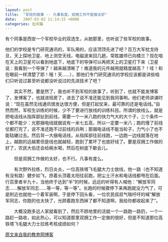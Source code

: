 ```yaml
---
layout: post
title:  "军校的故事 -- 凡事有度，双拥工作不能做太好"
date:   2007-03-02 11:14:15 +0800
categories: 扯闲篇
---
```

有个同事是西安一个军校毕业的双选生，从她那里，也听说了些军校的故事。

 <!-- more -->

他们的学校是专门研究通讯的，军队用的，应该顶顶先进了吧？百万大军枕戈待旦，天上探地卫星、地上测空天线，电磁波来回几趟，常胜雄师已向楼兰？现在咱在天上的卫星可以看到地底下，地底下的导弹可以再把天上的卫星打下来（卫星说：我看到一个导弹了！越来越清晰了！难道我的元件越用就精度越高？！哇！和在眼前一样清楚了耶！哦！天……），那他们专门研究通讯的学校应该都是讲些咱们只听说过甚至听说都没听说过的先进技术了吧？

　　其实不然，要是然了，我也听不到军校的故事了，听到了，也就不能发博客了，发博客了，也就进班房了，进去了说不准还能见到我同事咧。他们老师讲课时说：“现在虽然无线通讯很发达很方便，但是打起仗来，最可靠的还是电话线。”自然而然，军校生训练的时候，少不了要进行放线的训练科目。所谓的放线么，就是把电话线从指挥部扯到前线，需要一个一米八跑的快力气大的大个子，三个条件一个都不能少：光那捆电线就据说有一米七五高，所以一定要一米八；跑的慢了前线仗都打完了，说不准还跑不过前线的兵咧；那捆电话线不能当轮子，力气小了也不能轱辘过去。然后背一大捆电话线，从指挥部往前线跑，一边跑一边线就落在地上，越跑的远越累但是线也就越轻，跑到了累坏了也放好线了。要是双拥工作做的好了，农民大伯还会给碗水喝，然后在树底下歇会儿。

　　但是双拥工作做的太好，也不行。凡事有度么。

　　有次野外拉练，烈日炎炎，一位高铁塔飞毛腿大力士放线，他一路（也不知道有没有路）健步如飞，昂着头顶着太阳往前跑，把尘土汗水和电话线都甩在后面。行百里者半九十，当他终于达到“半”的时候，远远的听得有人喊他：“解放军同志……解放军同志……等一等，等一等”。长跑的时候骤停下来再跑就没力气了，可是附近也就他一个着军装啊，于是停下回头看，一位农民叔叔气喘吁吁的喊“解放军同志，你跑的也太快了，光顾着跑东西掉了都不知道啊，我给你都收起来了”。

　　大概没跑多远人家就看到了，然后不顾地里的活就一个一路跑一路扔，一个一路赶一路收，如此热心，可以知道那里双拥工作一定做的很好，但是不知道那位高铁塔飞毛腿大力士拉练考核成绩如何？

[原文来自我的教育网博客][原文来自我的教育网博客]

[原文来自我的教育网博客]:http://teacher.edu.cn/pc/article/200703/333823.html
